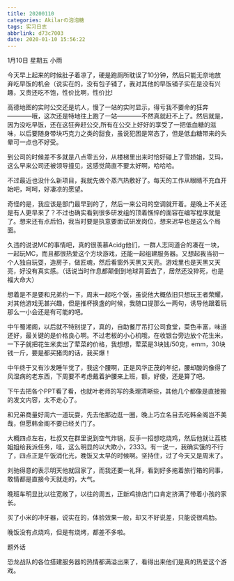 ```yaml
---
title: 20200110
categories: Akilarの泡泡糖
tags: 实习日志
abbrlink: d73c7003
date: 2020-01-10 15:56:22
---
```

1月10日 星期五 小雨

今天早上起来的时候肚子着凉了，硬是跑厕所耽误了10分钟，然后只能无奈地放弃吃早饭的机会（说实在的，没有包子铺了，我对其他的早饭铺子实在是没有兴趣，又贵还吃不饱，性价比啊，性价比!

高德地图的实时公交还是坑人，慢了一站的实时显示，得亏我不要命的狂奔————哦，这次还是特地往上跑了一站————不然真就赶不上了。然后就是，因为没吃早饭，还在这狂奔赶公交,所有在公交上好好的享受了一把低血糖的滋味，以后要随身带块巧克力之类的甜食，虽说犯困是常态了，但是低血糖带来的头晕可一点也不好受。

到公司的时候差不多就是八点零五分，从楼梯里出来时恰好碰上了雪娇姐，艾玛，这么早来公司还被领导撞见，这感觉简直不要太好啊，哈哈哈。

不过最近也没什么新项目，我就先做个蒸汽热敷好了。每天的工作从眼睛不充血开始吧，呵呵，好凄凉的愿望。

奇怪的是，我应该是部门最早到的了，然后一来公司的空调就开着。是晚上不关还是有人更早来了？不过也确实看到很多研发组的顶着憔悴的面容在编写程序就是了。想来还有点后怕，我当时要是执意要面试研发岗位，想来迟早也是这么个局面。

久违的说说MC的事情吧，真的很羡慕Acidg他们，一群人志同道合的凑在一块，一起玩MC，而且都很热爱这个方块游戏，还能一起组建服务器。又想起我当初一个人独自玩耍，造房子，做匠魂，然后看窗外天黑又天亮。游戏里也是天黑又天亮，好没有真实感。（话说当时作息都颠倒到地球背面去了，居然还没猝死，也是福大命大）

想着是不是要和兄弟约一下，周末一起吃个饭，虽说他大概依旧只想玩王者荣耀，对其他游戏无甚兴趣，但是推杯换盏的时候，我随口提那么一两句，诱导他跟着玩那么一小会还是有可能的吧。

中午蜀湘阁，以后就不特别提了，真的，自助餐厅吊打公司食堂，菜色丰富，味道还好，最关键的是价格良心啊。不过老板的小心机哦，在收银台旁边放个花生米，一下子就把花生米卖出了荤菜的价格，我想想，荤菜是3块钱/50克，emm，30块钱一斤，要是都买猪肉的话，我买爆！

中午终于又有沙发睡午觉了，我这个腰啊，正是风华正茂的年纪，腰却酸的像得了风湿病的老东西，下周要不考虑戴着护腰来上班，额，好傻，还是算了吧。

下午去把各个PPT看了看，也就叶老师的写的条理清晰些，其他几个都像是直接搬的发文内容，太不走心了。

和兄弟商量好周六一道玩耍，先去他那边逛一圈，晚上巧立名目去吃韩金阁岂不美哉，但愿韩金阁不要已经关门了。

大概四点左右，杜叔又在群里说到空气炸锅，反手一招想吃烧鸡，然后他就让荔枝姐姐给我派任务，哇，这么明显的以大欺小，2333。有一说一，我确实饿的不行了，四点正是午饭消化光，晚饭又太早的时候啊。坚持住，过了今天又是周末了。

刘驰得意的表示明天他就回家了，而我还要一礼拜，看到好多拖着旅行箱的同事，敢情都是直接今天就走的，大气。

晚班车明显比以往宽敞了，以往的周五，正新鸡排店门口肯定挤满了带着小孩的家长。

买了小米的冲牙器，说实在的，体验效果一般，却又不好说差，只能说很鸡肋。

晚饭没有点烧鸡，但是有烧烤，都差不多啦。

题外话

恐龙战队的各位搭建服务器的热情都满溢出来了，看得出来他们是真的热爱这个游戏。
